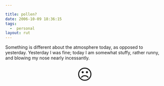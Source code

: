 ```yaml
---

title: pollen?
date: 2006-10-09 18:36:15
tags:
  -  personal
layout: rut
---
```


Something is different about the atmosphere today, as opposed to yesterday.  Yesterday I was fine; today I am somewhat stuffy, rather runny, and blowing my nose nearly incessantly. 

<p align="center"><font size="+6">&#x2639;</font></p>

